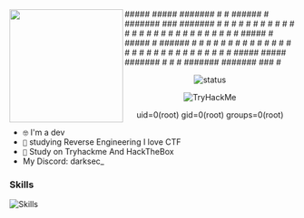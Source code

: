 <img src="https://github.com/DARKSECshell/darksec/blob/main/nyancat-rainbow-cat.gif" width="200" height="200" align='left'>
<prev>
  #####       #####    ####### #     # ######  #       ####### ### #######    
 #       #       #    #        #   #  #     # #       #     #  #     #       
 #       #       #    #         # #   #     # #       #     #  #     #       
 #     #####     #    #####      #    ######  #       #     #  #     #       
 #       #       #    #         # #   #       #       #     #  #     #       
 #       #       #    #        #   #  #       #       #     #  #     #       
 #####       #####    ####### #     # #       ####### ####### ###    #       
                                                                             
</prev>
<div align="center">

![status](https://streak-stats.demolab.com?user=Detrew&theme=transparent&hide_border=true&&layout=compact)

</div>
<div align="center">
 <img src="https://tryhackme-badges.s3.amazonaws.com/Userblack.png" alt="TryHackMe">
 
uid=0(root) gid=0(root) groups=0(root)
</div>

- <code>🤓</code> I'm a dev
- <code>🧠</code> studying Reverse Engineering I love CTF
- <code>🥇</code> Study on  Tryhackme And HackTheBox
- My Discord: darksec_


<h3>Skills</h3>

![Skills](https://skillicons.dev/icons?i=bash,python,linux,html)
